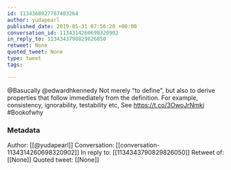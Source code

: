 ```yaml
---
id: 1134368027787403264
author: yudapearl
published_date: 2019-05-31 07:56:28 +00:00
conversation_id: 1134314260698320902
in_reply_to: 1134343790829826050
retweet: None
quoted_tweet: None
type: tweet
tags:

---
```


@Basucally @edwardhkennedy Not merely "to define", but also to derive properties that follow immediately from the definition. For example, consistency, ignorability, testability etc, See   https://t.co/3OwoJrNmkj #Bookofwhy

### Metadata

Author: [[@yudapearl]]
Conversation: [[conversation-1134314260698320902]]
In reply to: [[1134343790829826050]]
Retweet of: [[None]]
Quoted tweet: [[None]]
